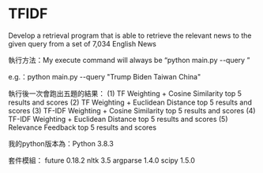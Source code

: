 # TFIDF
 Develop a retrieval program that is able to retrieve the relevant news to the given query from a set of 7,034 English News 
 
執行方法：My execute command will always be “python main.py --query <query>”

e.g.：python main.py --query "Trump Biden Taiwan China"

執行後一次會跑出五題的結果：
(1) TF Weighting + Cosine Similarity top 5 results and scores
(2) TF Weighting + Euclidean Distance top 5 results and scores
(3) TF-IDF Weighting + Cosine Similarity top 5 results and scores
(4) TF-IDF Weighting + Euclidean Distance top 5 results and scores
(5) Relevance Feedback top 5 results and scores

我的python版本為：Python 3.8.3

套件模組：
future  0.18.2
nltk   3.5
argparse 1.4.0
scipy   1.5.0

